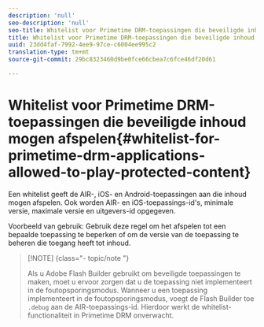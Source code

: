 ```yaml
---
description: 'null'
seo-description: 'null'
seo-title: Whitelist voor Primetime DRM-toepassingen die beveiligde inhoud mogen afspelen
title: Whitelist voor Primetime DRM-toepassingen die beveiligde inhoud mogen afspelen
uuid: 23dd4faf-7992-4ee9-97ce-c6004ee995c2
translation-type: tm+mt
source-git-commit: 29bc8323460d9be0fce66cbea7c6fce46df20d61

---
```



# Whitelist voor Primetime DRM-toepassingen die beveiligde inhoud mogen afspelen{#whitelist-for-primetime-drm-applications-allowed-to-play-protected-content}

Een whitelist geeft de AIR-, iOS- en Android-toepassingen aan die inhoud mogen afspelen. Ook worden AIR- en iOS-toepassings-id&#39;s, minimale versie, maximale versie en uitgevers-id opgegeven.

Voorbeeld van gebruik: Gebruik deze regel om het afspelen tot een bepaalde toepassing te beperken of om de versie van de toepassing te beheren die toegang heeft tot inhoud.

>[!NOTE] {class=&quot;- topic/note &quot;}
>
>Als u Adobe Flash Builder gebruikt om beveiligde toepassingen te maken, moet u ervoor zorgen dat u de toepassing niet implementeert in de foutopsporingsmodus. Wanneer u een toepassing implementeert in de foutopsporingsmodus, voegt de Flash Builder toe `.debug` aan de AIR-toepassings-id. Hierdoor werkt de whitelist-functionaliteit in Primetime DRM onverwacht.

